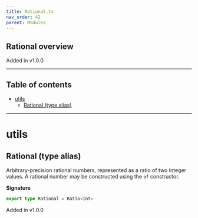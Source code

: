 ```yaml
---
title: Rational.ts
nav_order: 42
parent: Modules
---
```


## Rational overview

Added in v1.0.0

---

<h2 class="text-delta">Table of contents</h2>

- [utils](#utils)
  - [Rational (type alias)](#rational-type-alias)

---

# utils

## Rational (type alias)

Arbitrary-precision rational numbers, represented as a ratio of two Integer
values. A rational number may be constructed using the `of` constructor.

**Signature**

```ts
export type Rational = Ratio<Int>
```

Added in v1.0.0
